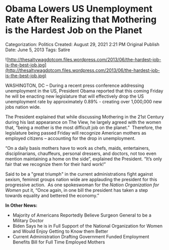 # Obama Lowers US Unemployment Rate After Realizing that Mothering is the Hardest Job on the Planet

Categorization: Politics
Created: August 29, 2021 2:21 PM
Original Publish Date: June 5, 2013
Tags: Satire

![http://thesaltywagdotcom.files.wordpress.com/2013/06/the-hardest-job-is-the-best-job.jpg](http://thesaltywagdotcom.files.wordpress.com/2013/06/the-hardest-job-is-the-best-job.jpg)

WASHINGTON, DC – During a recent press conference addressing unemployment in the US, President Obama reported that this coming Friday he will be enacting new legislature that will effectively drop the US unemployment rate by approximately 0.89% - creating over 1,000,000 new jobs nation wide.

The President explained that while discussing Mothering in the 21st Century during his last appearance on The View, he largely agreed with the women that, “being a mother is the most difficult job on the planet.”  Therefore, the legislature being passed Friday will recognize American mothers as employed citizens – accounting for the drop in unemployment.

“On a daily basis mothers have to work as chefs, maids, entertainers, disciplinarians, chauffeurs, personal dressers, and doctors, not too even mention maintaining a home on the side”, explained the President. “It’s only fair that we recognize them for their hard work!”

Said to be a "great triumph" in the current administrations fight against sexism, feminist groups nation wide are applauding the president for this progressive action.  As one spokeswoman for the *Nation Organization for Women* put it, “Once again, in one bill the president has taken a step towards equality and bettered the economy.”

**In Other News:**

- Majority of Americans Reportedly Believe Surgeon General to be a Military Doctor
- Biden Says he is in Full Support of the National Organization for Women and Would Enjoy Getting to Know them Better
- Current Administration Drafting Government Funded Employment Benefits Bill for Full Time Employed Mothers
